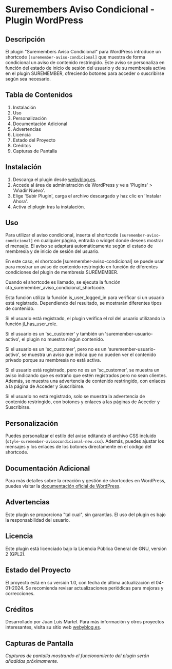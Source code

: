 # Suremembers Aviso Condicional - Plugin WordPress

## Descripción
El plugin "Suremembers Aviso Condicional" para WordPress introduce un shortcode `[suremember-aviso-condicional]` que muestra de forma condicional un aviso de contenido restringido. Este aviso se personaliza en función del estado de inicio de sesión del usuario y de su membresía activa en el plugin SUREMEMBER, ofreciendo botones para acceder o suscribirse según sea necesario.

## Tabla de Contenidos
1. Instalación
2. Uso
3. Personalización
4. Documentación Adicional
5. Advertencias
6. Licencia
7. Estado del Proyecto
8. Créditos
9. Capturas de Pantalla

## Instalación
1. Descarga el plugin desde [webyblog.es](https://webyblog.es/).
2. Accede al área de administración de WordPress y ve a 'Plugins' > 'Añadir Nuevo'.
3. Elige 'Subir Plugin', carga el archivo descargado y haz clic en 'Instalar Ahora'.
4. Activa el plugin tras la instalación.

## Uso
Para utilizar el aviso condicional, inserta el shortcode `[suremember-aviso-condicional]` en cualquier página, entrada o widget donde desees mostrar el mensaje. El aviso se adaptará automáticamente según el estado de membresía y de inicio de sesión del usuario.

En este caso, el shortcode [suremember-aviso-condicional] se puede usar para mostrar un aviso de contenido restringido en función de diferentes condiciones del plugin de membresía SUREMEMBER.

Cuando el shortcode es llamado, se ejecuta la función cta_suremember_aviso_condicional_shortcode.

Esta función utiliza la función is_user_logged_in para verificar si un usuario está registrado. Dependiendo del resultado, se mostrarán diferentes tipos de contenido.

Si el usuario está registrado, el plugin verifica el rol del usuario utilizando la función jl_has_user_role.

Si el usuario es un 'sc_customer' y también un 'suremember-usuario-activo', el plugin no muestra ningún contenido.

Si el usuario es un 'sc_customer', pero no es un 'suremember-usuario-activo', se muestra un aviso que indica que no pueden ver el contenido privado porque su membresía no está activa.

Si el usuario está registrado, pero no es un 'sc_customer', se muestra un aviso indicando que es extraño que estén registrados pero no sean clientes. Además, se muestra una advertencia de contenido restringido, con enlaces a la página de Acceder y Suscribirse.

Si el usuario no está registrado, solo se muestra la advertencia de contenido restringido, con botones y enlaces a las páginas de Acceder y Suscribirse.


## Personalización
Puedes personalizar el estilo del aviso editando el archivo CSS incluido (`style-suremember-avisocondicional-new.css`). Además, puedes ajustar los mensajes y los enlaces de los botones directamente en el código del shortcode.

## Documentación Adicional
Para más detalles sobre la creación y gestión de shortcodes en WordPress, puedes visitar la [documentación oficial de WordPress](https://developer.wordpress.org/plugins/shortcodes/).

## Advertencias
Este plugin se proporciona "tal cual", sin garantías. El uso del plugin es bajo la responsabilidad del usuario.

## Licencia
Este plugin está licenciado bajo la Licencia Pública General de GNU, versión 2 (GPL2).

## Estado del Proyecto
El proyecto está en su versión 1.0, con fecha de última actualización el 04-01-2024. Se recomienda revisar actualizaciones periódicas para mejoras y correcciones.

## Créditos
Desarrollado por Juan Luis Martel. Para más información y otros proyectos interesantes, visita su sitio web [webyblog.es](https://webyblog.es/).

## Capturas de Pantalla
*Capturas de pantalla mostrando el funcionamiento del plugin serán añadidas próximamente.*